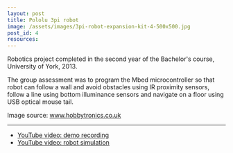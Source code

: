 ```yaml
---
layout: post
title: Pololu 3pi robot
image: /assets/images/3pi-robot-expansion-kit-4-500x500.jpg
post_id: 4
resources:
---
```

<p>Robotics project completed in the second year of the Bachelor's course, University of York, 2013. </p>
<p>The group assessment was to program the Mbed microcontroller so that robot can follow a wall and avoid obstacles using IR proximity sensors, follow a line using bottom illuminance sensors and navigate on a floor using USB optical mouse tail.</p>
<p>Image source: <u><a href="https://www.hobbytronics.co.uk/" target="blank">www.hobbytronics.co.uk</a></u></p>
<hr>
<ul>
<li><u><a href="https://youtu.be/sNBQjjwF4Q0">YouTube video: demo recording</a></u></li>
<li><u><a href="https://www.youtube.com/watch?v=pkLsCqnddj8">YouTube video: robot simulation</a></u></li>
</ul>
<p><img data-src="/assets/images/3pi-robot-expansion-kit-4-500x500.jpg" class="lazyload"></p>